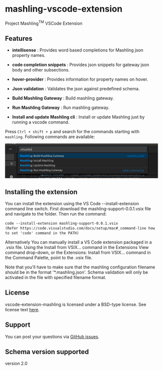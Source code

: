 # mashling-vscode-extension

Project Mashling<sup>TM</sup> VSCode Extension

## Features

* __intellisense__ : Provides word based completions for Mashling json property names.

* __code completion snippets__ : Provides json snippets for gateway json body and other subsections.

* __hover-provider__ : Provides information for property names on hover.

* __Json validation__ : Validates the json against predefined schema.

* __Build Mashling Gateway__ : Build mashling gateway. 

* __Run Mashling Gateway__ : Run mashling gateway. 

* __Install and update Mashling cli__ : Install or update Mashling just by running a vscode command.

Press `Ctrl + shift + p` and search for the commands starting with `mashling`. Following commands are available:

![mashling-command-list.png](extras/mashling-command-list.png?raw=true)

## Installing the extension

You can install the extension using the VS Code --install-extension command line switch.
First download the mashling-support-0.0.1.vsix file and navigate to the folder. Then run the command:
```
code --install-extension mashling-support-0.0.1.vsix
(Refer https://code.visualstudio.com/docs/setup/mac#_command-line how to set 'code' command in the PATH)
```
Alternatively You can manually install a VS Code extension packaged in a .vsix file. Using the Install from VSIX... command in the Extensions View command drop-down, or the Extensions: Install from VSIX... command in the Command Palette, point to the .vsix file.

Note that you'll have to make sure that the mashling configuration filename should be in the format '*.mashling.json'. Schema validation will only be activated in the file with specified filename format.

## License
vscode-extension-mashling is licensed under a BSD-type license. See license text [here](https://github.com/TIBCOSoftware/vscode-extension-mashling/blob/master/TIBCO%20LICENSE.txt).

## Support
You can post your questions via [GitHub issues](https://github.com/TIBCOSoftware/vscode-extension-mashling/issues).

## Schema version supported
version 2.0

